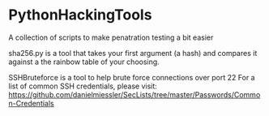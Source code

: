 # PythonHackingTools
A collection of scripts to make penatration testing a bit easier


sha256.py is a tool that takes your first argument (a hash) and compares it against a the rainbow table of your choosing. 


SSHBruteforce is a tool to help brute force connections over port 22
For a list of common SSH credentials, please visit:
https://github.com/danielmiessler/SecLists/tree/master/Passwords/Common-Credentials
